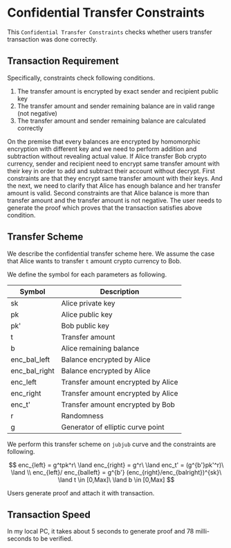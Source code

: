 # Confidential Transfer Constraints

This `Confidential Transfer Constraints` checks whether users transfer transaction was done correctly.

## Transaction Requirement

Specifically, constraints check following conditions.

1. The transfer amount is encrypted by exact sender and recipient public key
2. The transfer amount and sender remaining balance are in valid range (not negative)
3. The transfer amount and sender remaining balance are calculated correctly

On the premise that every balances are encrypted by homomorphic encryption with different key and we need to perform addition and subtraction without revealing actual value. If Alice transfer Bob crypto currency, sender and recipient need to encrypt same transfer amount with their key in order to add and subtract their account without decrypt. First constraints are that they encrypt same transfer amount with their keys. And the next, we need to clarify that Alice has enough balance and her transfer amount is valid. Second constraints are that Alice balance is more than transfer amount and the transfer amount is not negative. The user needs to generate the proof which proves that the transaction satisfies above condition.

## Transfer Scheme

We describe the confidential transfer scheme here. We assume the case that Alice wants to transfer `t` amount crypto currency to Bob.

We define the symbol for each parameters as following.

|Symbol|Description|
|---|---|
|sk|Alice private key|
|pk|Alice public key|
|pk'|Bob public key|
|t|Transfer amount|
|b|Alice remaining balance|
|enc_bal_left|Balance encrypted by Alice|
|enc_bal_right|Balance encrypted by Alice|
|enc_left|Transfer amount encrypted by Alice|
|enc_right|Transfer amount encrypted by Alice|
|enc_t'|Transfer amount encrypted by Bob|
|r|Randomness|
|g|Generator of elliptic curve point|

We perform this transfer scheme on `jubjub` curve and the constraints are following.

$$
enc_{left} = g^tpk^r\ \land enc_{right} = g^r\ \land enc_t' = (g^{b'}pk'^r)\ \land \\ enc_{left}/ enc_{balleft} = g^{b'} (enc_{right}/enc_{balright})^{sk}\ \land t \in [0,Max]\ \land b \in [0,Max]
$$

Users generate proof and attach it with transaction.

## Transaction Speed

In my local PC, it takes about 5 seconds to generate proof and 78 milli-seconds to be verified.
